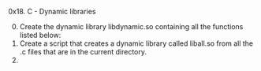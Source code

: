 0x18. C - Dynamic libraries

0. Create the dynamic library libdynamic.so containing all the functions listed below:
1. Create a script that creates a dynamic library called liball.so from all the .c files that are in the current directory.
2. 
